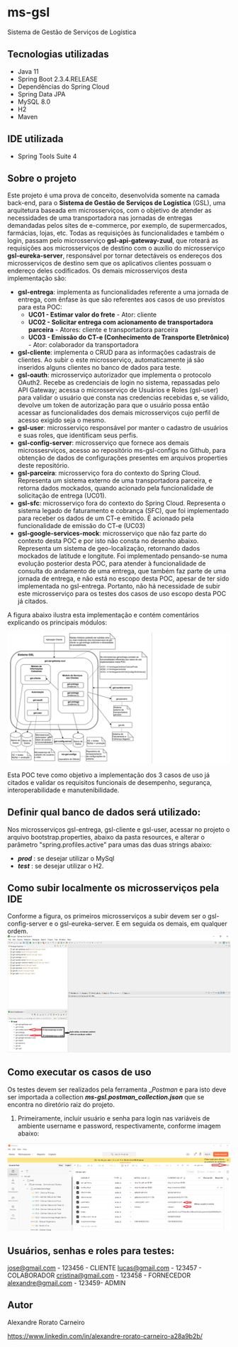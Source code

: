 # ms-gsl
Sistema de Gestão de Serviços de Logística

## Tecnologias utilizadas
- Java 11
- Spring Boot 2.3.4.RELEASE
- Dependências do Spring Cloud
- Spring Data JPA
- MySQL 8.0
- H2
- Maven

## IDE utilizada
- Spring Tools Suite 4

## Sobre o projeto
Este projeto é uma prova de conceito, desenvolvida somente na camada back-end, para o __Sistema de Gestão de Serviços de Logística__ (GSL), uma arquitetura baseada em microsserviços, com o objetivo de atender as necessidades de uma transportadora nas jornadas de entregas demandadas pelos sites de e-commerce, por exemplo, de supermercados, farmácias, lojas, etc.
Todas as requisições às funcionalidades e também o login, passam pelo microsserviço __gsl-api-gateway-zuul__, que roteará as requisições aos microsserviços de destino com o auxílio do microsserviço __gsl-eureka-server__, responsável por tornar detectáveis os endereços dos microsserviços de destino sem que os aplicativos clientes possuam o endereço deles codificados. Os demais microsserviços desta implementação são:
- __gsl-entrega__: implementa as funcionalidades referente a uma jornada de entrega, com ênfase às que são referentes aos casos de uso previstos para esta POC:
  - __UC01 - Estimar valor do frete__ - Ator: cliente
  - __UC02 - Solicitar entrega com acionamento de transportadora parceira__ - Atores: cliente e transportadora parceira
  - __UC03 - Emissão do CT-e (Conhecimento de Transporte Eletrônico)__ - Ator: colaborador da transportadora
- __gsl-cliente__: implementa o CRUD para as informações cadastrais de clientes. Ao subir o este microsserviço, automaticamente já são inseridos alguns clientes no banco de dados                  para teste.
- __gsl-oauth__: microsserviço autorizador que implementa o protocolo OAuth2. Recebe as credenciais de login no sistema, repassadas pelo API Gateway; acessa o microsserviço de                    Usuários e Roles (gsl-user) para validar o usuário que consta nas credencias recebidas e, se válido, devolve um token de autorização para que o usuário possa então              acessar as funcionalidades dos demais microsserviços cujo perfil de acesso exigido seja o mesmo.
- __gsl-user__: microsserviço responsável por manter o cadastro de usuários e suas roles, que identificam seus perfis.
- __gsl-config-server__: microsserviço que fornece aos demais microssesrviços, acesso ao repositório ms-gsl-configs no Github, para obtenção de dados de configurações presentes em     arquivos properties deste repositório.
- __gsl-parceira__: microsserviço fora do contexto do Spring Cloud. Representa um sistema externo de uma transportadora parceira, e retorna dados mockados, quando acionado pela                     funcionalidade de solicitação de entrega (UC01).
- __gsl-sfc__: microsserviço fora do contexto do Spring Cloud. Representa o sistema legado de faturamento e cobrança (SFC), que foi implementado para receber os dados de um CT-e       emitido. É acionado pela funcionalidade de emissão do CT-e (UC03)
- __gsl-google-services-mock__: microsserviço que não faz parte do contexto desta POC e por isto não consta no desenho abaixo. Representa um sistema de geo-localização, retornando     dados mockados de latitude e longitute. Foi implementado pensando-se numa evolução posterior desta POC, para atender à funcionalidade de consulta do andamento de uma entrega,   que também faz parte de uma jornada de entrega, e não está no escopo desta POC, apesar de ter sido implementada no gsl-entrega. Portanto, não há necessidade de subir este       microsserviço para os testes dos casos de uso escopo desta POC já citados.

A figura abaixo ilustra esta implementação e contém comentários explicando os principais módulos:

![POC](https://github.com/alxrorato/ms-gsl-images/blob/main/POC-estrutura-implementacao.png)

Esta POC teve como objetivo a implementação dos 3 casos de uso já citados e validar os requisitos funcionais de desempenho, segurança, interoperabilidade e manutenibilidade.

## Definir qual banco de dados será utilizado:
Nos microsserviços gsl-entrega, gsl-cliente e gsl-user, acessar no projeto o arquivo bootstrap.properties, abaixo da pasta resources, e alterar o parâmetro "spring.profiles.active" para umas das duas strings abaixo:
- **_prod_** : se desejar utilizar o MySql
- **_test_** : se desejar utilizar o H2.

## Como subir localmente os microsserviços pela IDE 
Conforme a figura, os primeiros microsserviços a subir devem ser o gsl-config-server e o gsl-eureka-server. E em seguida os demais, em qualquer ordem.
![STS](https://github.com/alxrorato/ms-gsl-images/blob/main/STS-img.png)

## Como executar os casos de uso
Os testes devem ser realizados pela ferramenta __Postman_ e para isto deve ser importada a collection **_ms-gsl.postman_collection.json_**
que se encontra no diretório raiz do projeto.

1) Primeiramente, incluir usuário e senha para login nas variáveis de ambiente username e password, respectivamente, conforme imagem abaixo:

![USER_PASS](https://github.com/alxrorato/ms-gsl-images/blob/main/Postman-user_pass.png)

## Usuários, senhas e roles para testes:

jose@gmail.com - 123456	- CLIENTE
lucas@gmail.com	- 123457 - COLABORADOR
cristina@gmail.com - 123458	- FORNECEDOR
alexandre@gmail.com	- 123459- ADMIN

## Autor
Alexandre Rorato Carneiro

https://www.linkedin.com/in/alexandre-rorato-carneiro-a28a9b2b/
